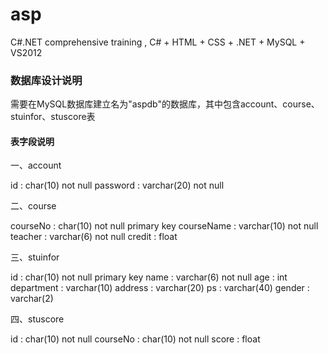 # asp
C#.NET comprehensive training , C# + HTML + CSS + .NET + MySQL + VS2012

### 数据库设计说明

需要在MySQL数据库建立名为"aspdb"的数据库，其中包含account、course、stuinfor、stuscore表

#### 表字段说明

一、account

  id : char(10) not null 
  password : varchar(20) not null
  
二、course

  courseNo : char(10) not null primary key
  courseName : varchar(10) not null
  teacher : varchar(6) not null
  credit : float
  
三、stuinfor

  id : char(10) not null primary key
  name : varchar(6) not null
  age : int
  department : varchar(10)
  address : varchar(20)
  ps : varchar(40)
  gender : varchar(2)
  
四、stuscore

  id : char(10) not null
  courseNo : char(10) not null
  score : float

